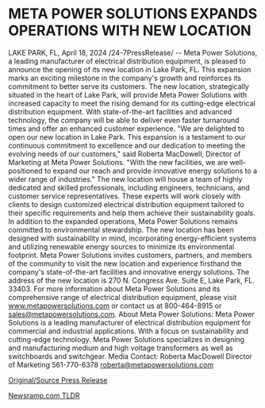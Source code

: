 # META POWER SOLUTIONS EXPANDS OPERATIONS WITH NEW LOCATION

LAKE PARK, FL, April 18, 2024 /24-7PressRelease/ -- Meta Power Solutions, a leading manufacturer of electrical distribution equipment, is pleased to announce the opening of its new location in Lake Park, FL. This expansion marks an exciting milestone in the company's growth and reinforces its commitment to better serve its customers.  The new location, strategically situated in the heart of Lake Park, will provide Meta Power Solutions with increased capacity to meet the rising demand for its cutting-edge electrical distribution equipment. With state-of-the-art facilities and advanced technology, the company will be able to deliver even faster turnaround times and offer an enhanced customer experience.  "We are delighted to open our new location in Lake Park. This expansion is a testament to our continuous commitment to excellence and our dedication to meeting the evolving needs of our customers," said Roberta MacDowell, Director of Marketing at Meta Power Solutions. "With the new facilities, we are well-positioned to expand our reach and provide innovative energy solutions to a wider range of industries."  The new location will house a team of highly dedicated and skilled professionals, including engineers, technicians, and customer service representatives. These experts will work closely with clients to design customized electrical distribution equipment tailored to their specific requirements and help them achieve their sustainability goals.  In addition to the expanded operations, Meta Power Solutions remains committed to environmental stewardship. The new location has been designed with sustainability in mind, incorporating energy-efficient systems and utilizing renewable energy sources to minimize its environmental footprint.  Meta Power Solutions invites customers, partners, and members of the community to visit the new location and experience firsthand the company's state-of-the-art facilities and innovative energy solutions. The address of the new location is 270 N. Congress Ave. Suite E, Lake Park, FL. 33403.  For more information about Meta Power Solutions and its comprehensive range of electrical distribution equipment, please visit www.metapowersolutions.com or contact us at 800-464-8915 or sales@metapowersolutions.com.  About Meta Power Solutions: Meta Power Solutions is a leading manufacturer of electrical distribution equipment for commercial and industrial applications. With a focus on sustainability and cutting-edge technology. Meta Power Solutions specializes in designing and manufacturing medium and high voltage transformers as well as switchboards and switchgear.  Media Contact:  Roberta MacDowell Director of Marketing 561-770-6378 roberta@metapowersolutions.com 

[Original/Source Press Release](https://www.24-7pressrelease.com/press-release/510153/meta-power-solutions-expands-operations-with-new-location) 

[Newsramp.com TLDR](https://newsramp.com/None) 